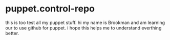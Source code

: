 # puppet.control-repo
this is too test all my puppet stuff.
hi my name is Brookman and am learning our to use github for puppet.
i hope this helps me to understand everthing better.
